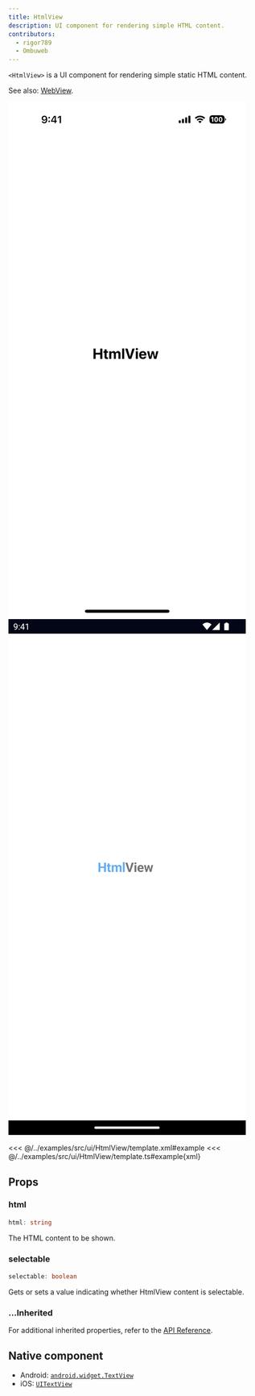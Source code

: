 ```yaml
---
title: HtmlView
description: UI component for rendering simple HTML content.
contributors:
  - rigor789
  - Ombuweb
---
```


`<HtmlView>` is a UI component for rendering simple static HTML content.

See also: [WebView](/ui/web-view).

<DeviceFrame type="ios">
<img src="../screenshots/ios/HtmlView.png"/>
</DeviceFrame>
<DeviceFrame type="android">
<img src="../screenshots/android/HtmlView.png"/>
</DeviceFrame>

<<< @/../examples/src/ui/HtmlView/template.xml#example
<<< @/../examples/src/ui/HtmlView/template.ts#example{xml}

## Props

### html

```ts
html: string
```

The HTML content to be shown.

### selectable

```ts
selectable: boolean
```

Gets or sets a value indicating whether HtmlView content is selectable.

### ...Inherited

For additional inherited properties, refer to the [API Reference](/api/class/HtmlView).

## Native component

- Android: [`android.widget.TextView`](https://developer.android.com/reference/android/widget/TextView.html)
- iOS: [`UITextView`](https://developer.apple.com/documentation/uikit/uitextview)
